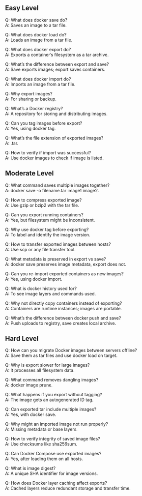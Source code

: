 ## Easy Level

Q: What does docker save do?\
A: Saves an image to a tar file.

Q: What does docker load do?\
A: Loads an image from a tar file.

Q: What does docker export do?\
A: Exports a container’s filesystem as a tar archive.

Q: What’s the difference between export and save?\
A: Save exports images; export saves containers.

Q: What does docker import do?\
A: Imports an image from a tar file.

Q: Why export images?\
A: For sharing or backup.

Q: What’s a Docker registry?\
A: A repository for storing and distributing images.

Q: Can you tag images before export?\
A: Yes, using docker tag.

Q: What’s the file extension of exported images?\
A: .tar.

Q: How to verify if import was successful?\
A: Use docker images to check if image is listed.

## Moderate Level

Q: What command saves multiple images together?\
A: docker save -o filename.tar image1 image2.

Q: How to compress exported image?\
A: Use gzip or bzip2 with the tar file.

Q: Can you export running containers?\
A: Yes, but filesystem might be inconsistent.

Q: Why use docker tag before exporting?\
A: To label and identify the image version.

Q: How to transfer exported images between hosts?\
A: Use scp or any file transfer tool.

Q: What metadata is preserved in export vs save?\
A: docker save preserves image metadata, export does not.

Q: Can you re-import exported containers as new images?\
A: Yes, using docker import.

Q: What is docker history used for?\
A: To see image layers and commands used.

Q: Why not directly copy containers instead of exporting?\
A: Containers are runtime instances; images are portable.

Q: What’s the difference between docker push and save?\
A: Push uploads to registry, save creates local archive.

## Hard Level

Q: How can you migrate Docker images between servers offline?\
A: Save them as tar files and use docker load on target.

Q: Why is export slower for large images?\
A: It processes all filesystem data.

Q: What command removes dangling images?\
A: docker image prune.

Q: What happens if you export without tagging?\
A: The image gets an autogenerated ID tag.

Q: Can exported tar include multiple images?\
A: Yes, with docker save.

Q: Why might an imported image not run properly?\
A: Missing metadata or base layers.

Q: How to verify integrity of saved image files?\
A: Use checksums like sha256sum.

Q: Can Docker Compose use exported images?\
A: Yes, after loading them on all hosts.

Q: What is image digest?\
A: A unique SHA identifier for image versions.

Q: How does Docker layer caching affect exports?\
A: Cached layers reduce redundant storage and transfer time.
